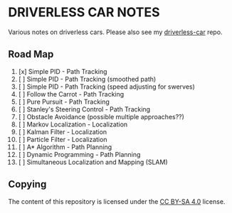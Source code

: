 # DRIVERLESS CAR NOTES

Various notes on driverless cars.
Please also see my [driverless-car](https://github.com/gokhanettin/driverless-car) repo.

## Road Map

1. [x] Simple PID - Path Tracking
2. [ ] Simple PID - Path Tracking (smoothed path)
3. [ ] Simple PID - Path Tracking (speed adjusting for swerves)
4. [ ] Follow the Carrot - Path Tracking
5. [ ] Pure Pursuit - Path Tracking
6. [ ] Stanley's Steering Control - Path Tracking
7. [ ] Obstacle Avoidance (possible multiple approaches??)
8. [ ] Markov Localization - Localization
9. [ ] Kalman Filter - Localization
10. [ ] Particle Filter - Localization
11. [ ] A* Algorithm - Path Planning
12. [ ] Dynamic Programming - Path Planning
13. [ ] Simultaneous Localization and Mapping (SLAM)
 
## Copying

The content of this repository is licensed under the 
[CC BY-SA 4.0](https://creativecommons.org/licenses/by-sa/4.0/) license.
